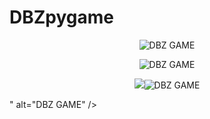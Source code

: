 # DBZpygame

<p align="center"><img src="https://i.imgur.com/lzV4FX1.mp4" alt="DBZ GAME" /></p>
<p align="center"><img src="https://i.imgur.com/AbzBHJ0.png" alt="DBZ GAME" /></p>
<p align="center"><img src="<p align="center"><img src="https://i.imgur.com/AbzBHJ0.png" alt="DBZ GAME" /></p>" alt="DBZ GAME" /></p>

